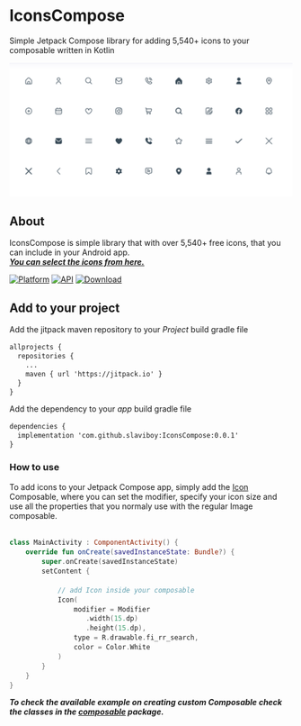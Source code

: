# IconsCompose
Simple Jetpack Compose library for adding 5,540+ icons to your composable written in Kotlin

<a align="center" href="https://slaviboy.github.io/Compose-Icons-Site/">
    <img src="https://github.com/slaviboy/RepositoryImages/blob/main/icons1.png" alt="Image" />
</a>
 
## About
IconsCompose is simple library that with over 5,540+ free icons, that you can include in your Android app.   
_**[You can select the icons from here.](https://slaviboy.github.io/Compose-Icons-Site)**_

[![Platform](https://img.shields.io/badge/platform-android-green.svg)](http://developer.android.com/index.html)
[![API](https://img.shields.io/badge/API-21%2B-brightgreen.svg?style=flat)](https://android-arsenal.com/api?level=21)
[![Download](https://img.shields.io/badge/version-0.0.1-blue)](https://github.com/slaviboy/SVGPathKotlin/releases/tag/v0.0.1)

## Add to your project
Add the jitpack maven repository to your *Project* build gradle file
```
allprojects {
  repositories {
    ...
    maven { url 'https://jitpack.io' }
  }
}
``` 

Add the dependency to your *app* build gradle file
```
dependencies { 
  implementation 'com.github.slaviboy:IconsCompose:0.0.1'
}
```
 
### How to use
To add icons to your Jetpack Compose app, simply add the [Icon](https://github.com/slaviboy/IconsCompose/blob/master/iconsCompose/src/main/java/com/slaviboy/iconscompose/Icon.kt) Composable, where you can set the modifier, specify your icon size and use all the properties that you normaly use with the regular Image composable.
```kotlin

class MainActivity : ComponentActivity() {
    override fun onCreate(savedInstanceState: Bundle?) {
        super.onCreate(savedInstanceState)
        setContent {
        
            // add Icon inside your composable
            Icon(
                modifier = Modifier
                   .width(15.dp)
                   .height(15.dp),
                type = R.drawable.fi_rr_search,
                color = Color.White
            )
        }
    }
}

```
 
_**To check the available example on creating custom Composable check the classes in the [composable](https://github.com/slaviboy/IconsCompose/tree/master/app/src/main/java/com/slaviboy/iconscomposeexample/composables) package.**_
 
